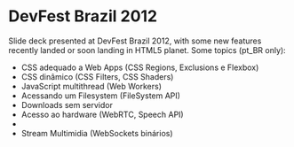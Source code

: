 
DevFest Brazil 2012
===================


Slide deck presented at DevFest Brazil 2012, with some new features recently landed or soon landing in HTML5 planet. Some topics (pt\_BR only):

* CSS adequado a Web Apps (CSS Regions, Exclusions e Flexbox)
* CSS dinâmico (CSS Filters, CSS Shaders)
* JavaScript multithread (Web Workers)
* Acessando um Filesystem (FileSystem API)
* Downloads sem servidor
* Acesso ao hardware (WebRTC, Speech API)
* <audio> "sexy" (WebAudio API, gravando audio com WebRTC)
* Stream Multimidia (WebSockets binários)

